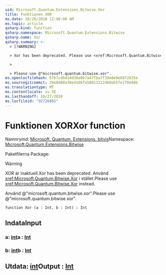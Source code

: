 ```yaml
---
uid: Microsoft.Quantum.Extensions.Bitwise.Xor
title: Funktionen XOR
ms.date: 10/26/2020 12:00:00 AM
ms.topic: article
qsharp.kind: function
qsharp.namespace: Microsoft.Quantum.Extensions.Bitwise
qsharp.name: Xor
qsharp.summary: >-
  > [!WARNING]

  > Xor has been deprecated. Please use <xref:Microsoft.Quantum.Bitwise.Xor> instead.

  >

  > Please use @"microsoft.quantum.bitwise.xor".
ms.openlocfilehash: 67b7cdbd14d38a8b7a47fba7f3de8e9e68f2635e
ms.sourcegitcommit: 29e0d88a30e4166fa580132124b0eb57e1f0e986
ms.translationtype: MT
ms.contentlocale: sv-SE
ms.lasthandoff: 10/27/2020
ms.locfileid: "92726892"
---
```

# <a name="xor-function"></a><span data-ttu-id="37ffd-102">Funktionen XOR</span><span class="sxs-lookup"><span data-stu-id="37ffd-102">Xor function</span></span>

<span data-ttu-id="37ffd-103">Namnrymd: [Microsoft. Quantum. Extensions. bitvis](xref:Microsoft.Quantum.Extensions.Bitwise)</span><span class="sxs-lookup"><span data-stu-id="37ffd-103">Namespace: [Microsoft.Quantum.Extensions.Bitwise](xref:Microsoft.Quantum.Extensions.Bitwise)</span></span>

<span data-ttu-id="37ffd-104">Paketfilerna [](https://nuget.org/packages/)</span><span class="sxs-lookup"><span data-stu-id="37ffd-104">Package: [](https://nuget.org/packages/)</span></span>


> [!WARNING]
> <span data-ttu-id="37ffd-105">XOR är inaktuell.</span><span class="sxs-lookup"><span data-stu-id="37ffd-105">Xor has been deprecated.</span></span> <span data-ttu-id="37ffd-106">Använd <xref:Microsoft.Quantum.Bitwise.Xor> i stället.</span><span class="sxs-lookup"><span data-stu-id="37ffd-106">Please use <xref:Microsoft.Quantum.Bitwise.Xor> instead.</span></span>
>
> <span data-ttu-id="37ffd-107">Använd @"microsoft.quantum.bitwise.xor".</span><span class="sxs-lookup"><span data-stu-id="37ffd-107">Please use @"microsoft.quantum.bitwise.xor".</span></span>



```qsharp
function Xor (a : Int, b : Int) : Int
```


## <a name="input"></a><span data-ttu-id="37ffd-108">Indata</span><span class="sxs-lookup"><span data-stu-id="37ffd-108">Input</span></span>

### <a name="a--int"></a><span data-ttu-id="37ffd-109">a: [int](xref:microsoft.quantum.lang-ref.int)</span><span class="sxs-lookup"><span data-stu-id="37ffd-109">a : [Int](xref:microsoft.quantum.lang-ref.int)</span></span>




### <a name="b--int"></a><span data-ttu-id="37ffd-110">b: [int](xref:microsoft.quantum.lang-ref.int)</span><span class="sxs-lookup"><span data-stu-id="37ffd-110">b : [Int](xref:microsoft.quantum.lang-ref.int)</span></span>





## <a name="output--int"></a><span data-ttu-id="37ffd-111">Utdata: [int](xref:microsoft.quantum.lang-ref.int)</span><span class="sxs-lookup"><span data-stu-id="37ffd-111">Output : [Int](xref:microsoft.quantum.lang-ref.int)</span></span>

